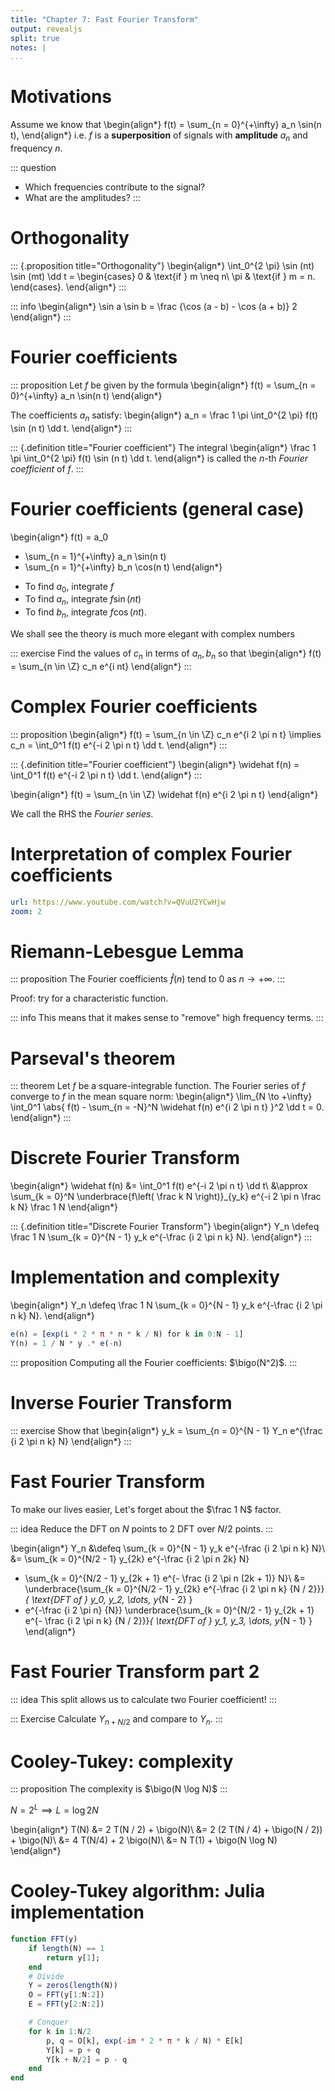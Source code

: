 ```yaml
---
title: "Chapter 7: Fast Fourier Transform"
output: revealjs
split: true
notes: |
...
```


# Motivations

Assume we know that
\begin{align*}
f(t) = \sum_{n = 0}^{+\infty} a_n \sin(n t),
\end{align*}
i.e. $f$ is a **superposition** of signals
with **amplitude** $a_n$
and frequency $n$.

::: question
- Which frequencies contribute to the signal?
- What are the amplitudes?
:::

# Orthogonality

::: {.proposition title="Orthogonality"}
\begin{align*}
\int_0^{2 \pi} \sin (nt) \sin (mt) \dd t
= \begin{cases}
0 & \text{if } m \neq n\\
\pi & \text{if } m = n.
\end{cases}.
\end{align*}
:::

::: info
\begin{align*}
\sin a \sin b = \frac {\cos (a - b) - \cos (a + b)} 2
\end{align*}
:::

# Fourier coefficients

::: proposition
Let $f$ be given by the formula
\begin{align*}
f(t) = \sum_{n = 0}^{+\infty} a_n \sin(n t)
\end{align*}

The coefficients $a_n$ satisfy:
\begin{align*}
a_n = \frac 1 \pi \int_0^{2 \pi} f(t) \sin (n t) \dd t.
\end{align*}
:::

::: {.definition title="Fourier coefficient"}
The integral
\begin{align*}
\frac 1 \pi \int_0^{2 \pi} f(t) \sin (n t) \dd t.
\end{align*}
is called the $n$-th *Fourier coefficient* of $f$.
:::

# Fourier coefficients (general case)

\begin{align*}
f(t) = a_0
+ \sum_{n = 1}^{+\infty} a_n \sin(n t)
+ \sum_{n = 1}^{+\infty} b_n \cos(n t)
\end{align*}

- To find $a_0$, integrate $f$
- To find $a_n$, integrate $f \sin (n t)$
- To find $b_n$, integrate $f \cos (n t)$.

We shall see the theory is much more elegant
with complex numbers

::: exercise
Find the values of $c_n$ in terms of $a_n, b_n$ so that
\begin{align*}
f(t) = \sum_{n \in \Z} c_n e^{i nt}
\end{align*}
:::

# Complex Fourier coefficients

::: proposition
\begin{align*}
f(t) = \sum_{n \in \Z} c_n e^{i 2 \pi n t}
\implies
c_n = \int_0^1 f(t) e^{-i 2 \pi n t} \dd t.
\end{align*}
:::

::: {.definition title="Fourier coefficient"}
\begin{align*}
\widehat f(n) = \int_0^1 f(t) e^{-i 2 \pi n t} \dd t.
\end{align*}
:::

\begin{align*}
f(t) = \sum_{n \in \Z} \widehat f(n) e^{i 2 \pi n t}
\end{align*}

We call the RHS the *Fourier series*.

# Interpretation of complex Fourier coefficients

~~~ {.yaml .widget name="youtube"}
url: https://www.youtube.com/watch?v=QVuU2YCwHjw
zoom: 2
~~~

# Riemann-Lebesgue Lemma

::: proposition
The Fourier coefficients $\widehat f(n)$ tend to $0$
as $n \to +\infty$.
:::

Proof: try for a characteristic function.

::: info
This means that it makes sense to "remove"
high frequency terms.
:::

# Parseval's theorem

::: theorem
Let $f$ be a square-integrable function.
The Fourier series of $f$ converge to $f$
in the mean square norm:
\begin{align*}
\lim_{N \to +\infty}
\int_0^1 \abs{
f(t) - \sum_{n = -N}^N \widehat f(n) e^{i 2 \pi n t}
}^2 \dd t = 0.
\end{align*}
:::

# Discrete Fourier Transform

\begin{align*}
\widehat f(n)
&= \int_0^1 f(t) e^{-i 2 \pi n t} \dd t\\
&\approx \sum_{k = 0}^N \underbrace{f\left( \frac k N \right)}_{y_k}
e^{-i 2 \pi n \frac k N} \frac 1 N
\end{align*}

::: {.definition title="Discrete Fourier Transform"}
\begin{align*}
Y_n \defeq \frac 1 N \sum_{k = 0}^{N - 1} y_k e^{-\frac {i 2 \pi n k} N}.
\end{align*}
:::

# Implementation and complexity

\begin{align*}
Y_n \defeq \frac 1 N \sum_{k = 0}^{N - 1} y_k e^{-\frac {i 2 \pi n k} N}.
\end{align*}

~~~ julia
e(n) = [exp(i * 2 * π * n * k / N) for k in 0:N - 1]
Y(n) = 1 / N * y .* e(-n)
~~~

::: proposition
Computing all the Fourier coefficients: $\bigo(N^2)$.
:::

# Inverse Fourier Transform

::: exercise
Show that
\begin{align*}
y_k = \sum_{n = 0}^{N - 1} Y_n e^{\frac {i 2 \pi n k} N}
\end{align*}
:::

# Fast Fourier Transform

To make our lives easier,
Let's forget about the $\frac 1 N$ factor.

::: idea
Reduce the DFT on $N$ points to
$2$ DFT over $N / 2$ points.
:::

\begin{align*}
Y_n
&\defeq \sum_{k = 0}^{N - 1} y_k e^{-\frac {i 2 \pi n k} N}\\
&= \sum_{k = 0}^{N/2 - 1} y_{2k} e^{-\frac {i 2 \pi n 2k} N}
+ \sum_{k = 0}^{N/2 - 1} y_{2k + 1} e^{- \frac {i 2 \pi n (2k + 1)} N}\\
&= \underbrace{\sum_{k = 0}^{N/2 - 1} y_{2k} e^{-\frac {i 2 \pi n k} {N / 2}}}_{
\text{DFT of } y_0, y_2, \dots, y_{N - 2}
}
+ e^{-\frac {i 2 \pi n} {N}}
\underbrace{\sum_{k = 0}^{N/2 - 1} y_{2k + 1} e^{- \frac {i 2 \pi n k} {N / 2}}}_{
\text{DFT of } y_1, y_3, \dots, y_{N - 1}
}
\end{align*}

# Fast Fourier Transform part 2

::: idea
This split allows us to calculate two Fourier coefficient!
:::

::: Exercise
Calculate $Y_{n + N/2}$ and compare to $Y_n$.
:::

# Cooley-Tukey: complexity

::: proposition
The complexity is $\bigo(N \log N)$
:::

$N = 2^L \implies L = \log 2 N$

\begin{align*}
T(N) &= 2 T(N / 2) + \bigo(N)\\
&= 2 (2 T(N / 4) + \bigo(N / 2)) + \bigo(N)\\
&= 4 T(N/4) + 2 \bigo(N)\\
&= N T(1) + \bigo(N \log N)
\end{align*}

# Cooley-Tukey algorithm: Julia implementation

~~~ julia
function FFT(y)
    if length(N) == 1
        return y[1];
    end
    # Divide
    Y = zeros(length(N))
    O = FFT(y[1:N:2])
    E = FFT(y[2:N:2])

    # Conquer
    for k in 1:N/2
        p, q = O[k], exp(-im * 2 * π * k / N) * E[k]
        Y[k] = p + q
        Y[k + N/2] = p - q
    end
end
~~~
